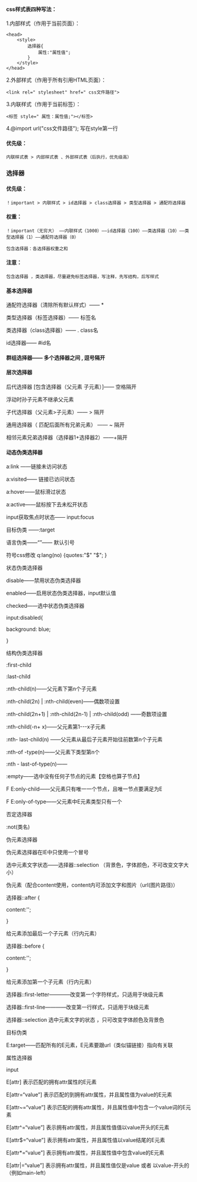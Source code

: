 #### css样式表四种写法：
1.内部样式（作用于当前页面）：  

	<head>
		<style>
			选择器{
				属性:"属性值";
			}
		</style>
	</head>
2.外部样式（作用于所有引用HTML页面）：  

	<link rel=" stylesheet" href=" css文件路径">
3.内联样式（作用于当前标签）：  

	<标签 style=" 属性：属性值;"></标签>  
4.@import url("css文件路径"); 写在style第一行
#### 优先级：   

	内联样式表 > 内部样式表 、外部样式表（后执行，优先级高）
### 选择器
#### 优先级：

	！important > 内联样式 > id选择器 > class选择器 > 类型选择器 > 通配符选择器
#### 权重：

	！important（无穷大） ——内联样式（1000）——id选择器（100）——类选择器（10）——类型选择器（1）——通配符选择器（0）
	
	包含选择器：各选择器权重之和
#### 注意：
	包含选择器 ，类选择器，尽量避免标签选择器，写注释，先写结构，后写样式
#### 基本选择器
通配符选择器（清除所有默认样式）—— *  

类型选择器（标签选择器）—— 标签名 

类选择器（class选择器）—— . class名  

id选择器—— #id名  

#### 群组选择器—— 多个选择器之间 , 逗号隔开  

#### 层次选择器
后代选择器 [包含选择器（父元素 子元素）]—— 空格隔开

浮动时孙子元素不继承父元素

子代选择器（父元素>子元素）—— > 隔开

通用选择器（ 匹配后面所有兄弟元素） —— ~ 隔开

相邻元素兄弟选择器（选择器1+选择器2）——+隔开

#### 动态伪类选择器


a:link ——链接未访问状态

a:visited—— 链接已访问状态

a:hover——鼠标滑过状态

a:active——鼠标按下去未松开状态

input获取焦点时状态—— input:focus 

目标伪类 ——:target 

语言伪类——<q></q>—— 默认引号

符号css修改 q:lang(no) {quotes:"$" "$"; }

状态伪类选择器 

disable——禁用状态伪类选择器

enabled——启用状态伪类选择器，input默认值

checked——选中状态伪类选择器

input:disabled{

background: blue;

}

结构伪类选择器

:first-child

:last-child

:nth-child(n)——父元素下第n个子元素

:nth-child(2n) | :nth-child(even)——偶数项设置

:nth-child(2n+1) | :nth-child(2n-1) | :nth-child(odd) ——奇数项设置

:nth-child(-n+ x)——父元素第1---x子元素

:nth- last-child(n) ——父元素从最后子元素开始往前数第n个子元素

:nth-of -type(n)——父元素下类型第n个

:nth - last-of-type(n)——

:empty——选中没有任何子节点的元素【空格也算子节点】

F E:only-child——父元素只有唯一一个节点，且唯一节点要满足为E

F E:only-of-type——父元素中E元素类型只有一个

否定选择器

:not(类名)

伪元素选择器

伪元素选择器在IE中只使用一个冒号

选中元素文字状态——选择器::selection （背景色，字体颜色，不可改变文字大小）

伪元素（配合content使用，content内可添加文字和图片（url(图片路径)）

选择器::after {

content:'';

}

给元素添加最后一个子元素（行内元素）

选择器::before {

content:'';

}

给元素添加第一个子元素（行内元素）

选择器::first-letter————改变第一个字符样式，只适用于块级元素 

选择器::first-line————改变第一行样式，只适用于块级元素 

选择器::selection 选中元素文字的状态 ，只可改变字体颜色及背景色

目标伪类

E:target——匹配所有的E元素，E元素要跟url（类似锚链接）指向有关联

属性选择器

input

E[attr] 表示匹配的拥有attr属性的E元素

E[attr=“value”] 表示匹配的到拥有attr属性，并且属性值为value的E元素

E[attr~=“value”] 表示匹配的拥有attr属性，并且属性值中包含一个value词的E元素



E[attr^=“value”] 表示拥有attr属性，并且属性值值以value开头的E元素



E[attr$=“value”] 表示拥有attr属性，并且属性值以value结尾的E元素



E[attr*=“value”] 表示拥有attr属性，并且属性值中包含value的E元素



E[attr|=“value”] 表示拥有attr属性，并且属性值仅是value 或者 以value-开头的（例如main-left）


